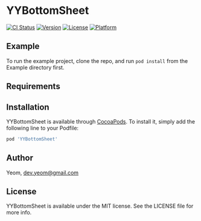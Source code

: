 # YYBottomSheet

[![CI Status](https://img.shields.io/travis/Yeom/YYBottomSheet.svg?style=flat)](https://travis-ci.org/Yeom/YYBottomSheet)
[![Version](https://img.shields.io/cocoapods/v/YYBottomSheet.svg?style=flat)](https://cocoapods.org/pods/YYBottomSheet)
[![License](https://img.shields.io/cocoapods/l/YYBottomSheet.svg?style=flat)](https://cocoapods.org/pods/YYBottomSheet)
[![Platform](https://img.shields.io/cocoapods/p/YYBottomSheet.svg?style=flat)](https://cocoapods.org/pods/YYBottomSheet)

## Example

To run the example project, clone the repo, and run `pod install` from the Example directory first.

## Requirements

## Installation

YYBottomSheet is available through [CocoaPods](https://cocoapods.org). To install
it, simply add the following line to your Podfile:

```ruby
pod 'YYBottomSheet'
```

## Author

Yeom, dev.yeom@gmail.com

## License

YYBottomSheet is available under the MIT license. See the LICENSE file for more info.
